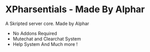 # XPharsentials - Made By Alphar
A Skripted server core. Made by Alphar
- No Addons Required
- Mutechat and Clearchat System
- Help System
And Much more !
